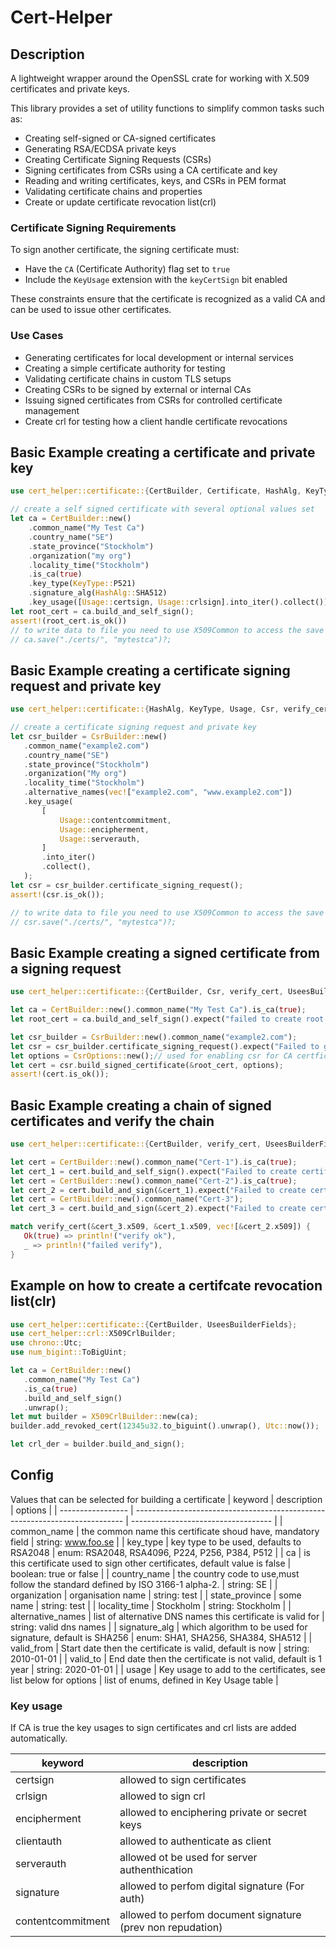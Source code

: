 # Cert-Helper

## Description

A lightweight wrapper around the OpenSSL crate for working with X.509 certificates and private keys.

This library provides a set of utility functions to simplify common tasks such as:

- Creating self-signed or CA-signed certificates
- Generating RSA/ECDSA private keys
- Creating Certificate Signing Requests (CSRs)
- Signing certificates from CSRs using a CA certificate and key
- Reading and writing certificates, keys, and CSRs in PEM format
- Validating certificate chains and properties
- Create or update certificate revocation list(crl)

### Certificate Signing Requirements

To sign another certificate, the signing certificate must:

- Have the `CA` (Certificate Authority) flag set to `true`
- Include the `KeyUsage` extension with the `keyCertSign` bit enabled

These constraints ensure that the certificate is recognized as a valid CA and can be used to issue other certificates.

### Use Cases

- Generating certificates for local development or internal services
- Creating a simple certificate authority for testing
- Validating certificate chains in custom TLS setups
- Creating CSRs to be signed by external or internal CAs
- Issuing signed certificates from CSRs for controlled certificate management
- Create crl for testing how a client handle certificate revocations

## Basic Example creating a certificate and private key

```rust
use cert_helper::certificate::{CertBuilder, Certificate, HashAlg, KeyType, Usage, verify_cert, UseesBuilderFields};

// create a self signed certificate with several optional values set
let ca = CertBuilder::new()
    .common_name("My Test Ca")
    .country_name("SE")
    .state_province("Stockholm")
    .organization("my org")
    .locality_time("Stockholm")
    .is_ca(true)
    .key_type(KeyType::P521)
    .signature_alg(HashAlg::SHA512)
    .key_usage([Usage::certsign, Usage::crlsign].into_iter().collect());
let root_cert = ca.build_and_self_sign();
assert!(root_cert.is_ok())
// to write data to file you need to use X509Common to access the save
// ca.save("./certs/", "mytestca")?;
```

## Basic Example creating a certificate signing request and private key

```rust
use cert_helper::certificate::{HashAlg, KeyType, Usage, Csr, verify_cert, UseesBuilderFields,CsrBuilder};

// create a certificate signing request and private key
let csr_builder = CsrBuilder::new()
   .common_name("example2.com")
   .country_name("SE")
   .state_province("Stockholm")
   .organization("My org")
   .locality_time("Stockholm")
   .alternative_names(vec!["example2.com", "www.example2.com"])
   .key_usage(
       [
           Usage::contentcommitment,
           Usage::encipherment,
           Usage::serverauth,
       ]
       .into_iter()
       .collect(),
   );
let csr = csr_builder.certificate_signing_request();
assert!(csr.is_ok());

// to write data to file you need to use X509Common to access the save
// csr.save("./certs/", "mytestca")?;

```

## Basic Example creating a signed certificate from a signing request

```rust
use cert_helper::certificate::{CertBuilder, Csr, verify_cert, UseesBuilderFields, CsrBuilder};

let ca = CertBuilder::new().common_name("My Test Ca").is_ca(true);
let root_cert = ca.build_and_self_sign().expect("failed to create root certificate");

let csr_builder = CsrBuilder::new().common_name("example2.com");
let csr = csr_builder.certificate_signing_request().expect("Failed to generate csr");
let options = CsrOptions::new();// used for enabling csr for CA certficates
let cert = csr.build_signed_certificate(&root_cert, options);
assert!(cert.is_ok());
```

## Basic Example creating a chain of signed certificates and verify the chain

```rust
use cert_helper::certificate::{CertBuilder, verify_cert, UseesBuilderFields};

let cert = CertBuilder::new().common_name("Cert-1").is_ca(true);
let cert_1 = cert.build_and_self_sign().expect("Failed to create certificate");
let cert = CertBuilder::new().common_name("Cert-2").is_ca(true);
let cert_2 = cert.build_and_sign(&cert_1).expect("Failed to create certificate");
let cert = CertBuilder::new().common_name("Cert-3");
let cert_3 = cert.build_and_sign(&cert_2).expect("Failed to create certificate");

match verify_cert(&cert_3.x509, &cert_1.x509, vec![&cert_2.x509]) {
   Ok(true) => println!("verify ok"),
   _ => println!("failed verify"),
}

```

## Example on how to create a certifcate revocation list(clr)

```rust
use cert_helper::certificate::{CertBuilder, UseesBuilderFields};
use cert_helper::crl::X509CrlBuilder;
use chrono::Utc;
use num_bigint::ToBigUint;

let ca = CertBuilder::new()
   .common_name("My Test Ca")
   .is_ca(true)
   .build_and_self_sign()
   .unwrap();
let mut builder = X509CrlBuilder::new(ca);
builder.add_revoked_cert(12345u32.to_biguint().unwrap(), Utc::now());

let crl_der = builder.build_and_sign();

```

## Config

Values that can be selected for building a certificate
| keyword | description | options |
| ----------------- | --------------------------------------------------------------------------- | ----------------------------------- |
| common_name | the common name this certificate shoud have, mandatory field | string: www.foo.se |
| key_type | key type to be used, defaults to RSA2048 | enum: RSA2048, RSA4096, P224, P256, P384, P512 |
| ca | is this certificate used to sign other certificates, default value is false | boolean: true or false |
| country_name | the country code to use,must follow the standard defined by ISO 3166-1 alpha-2. | string: SE |
| organization | organisation name | string: test |
| state_province | some name | string: test |
| locality_time | Stockholm | string: Stockholm |
| alternative_names | list of alternative DNS names this certificate is valid for | string: valid dns names |
| signature_alg | which algorithm to be used for signature, default is SHA256 | enum: SHA1, SHA256, SHA384, SHA512 |
| valid_from | Start date then the certificate is valid, default is now | string: 2010-01-01 |
| valid_to | End date then the certificate is not valid, default is 1 year | string: 2020-01-01 |
| usage | Key usage to add to the certificates, see list below for options | list of enums, defined in Key Usage table |

### Key usage

If CA is true the key usages to sign certificates and crl lists are added automatically.

| keyword           | description                                                |
| ----------------- | ---------------------------------------------------------- |
| certsign          | allowed to sign certificates                               |
| crlsign           | allowed to sign crl                                        |
| encipherment      | allowed to enciphering private or secret keys              |
| clientauth        | allowed to authenticate as client                          |
| serverauth        | allowed ot be used for server authenthication              |
| signature         | allowed to perfom digital signature (For auth)             |
| contentcommitment | allowed to perfom document signature (prev non repudation) |

